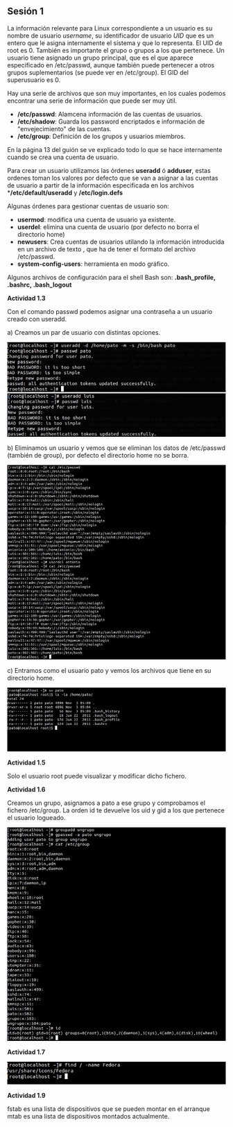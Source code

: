 ## Sesión 1

La información relevante para Linux correspondiente a un usuario es su nombre de usuario *username*, su identificador de usuario *UID* que es un entero que le asigna internamente el sistema y que lo representa. El UID de root es 0. También es importante el grupo o grupos a los que pertenece. Un usuario tiene asignado un grupo principal, que es el que aparece especificado en /etc/passwd, aunque también puede pertenecer a otros grupos suplementarios (se puede ver en /etc/group). El GID del superusuario es 0.

Hay una serie de archivos que son muy importantes, en los cuales podemos encontrar una serie de información que puede ser muy útil.

- **/etc/passwd**: Alamcena información de las cuentas de usuarios.
- **/etc/shadow**: Guarda los password encriptados e información de "envejecimiento" de las cuentas.
- **/etc/group**: Definición de los grupos y usuarios miembros.

En la página 13 del guión se ve explicado todo lo que se hace internamente cuando se crea una cuenta de usuario.

Para crear un usuario utilizamos las órdenes **useradd** ó **adduser**, estas ordenes toman los valores por defecto que se van a asignar a las cuentas de usuario a partir de la información especificada en los archivos ***/etc/default/useradd** y **/etc/login.defs**

Algunas órdenes para gestionar cuentas de usuario son:

- **usermod**: modifica una cuenta de usuario ya existente.
- **userdel**: elimina una cuenta de usuario (por defecto no borra el directorio home)
- **newusers**: Crea cuentas de usuarios utilando la información introducida en un archivo de texto , que ha de tener el formato del archivo /etc/passwd.
- **system-config-users**: herramienta en modo gráfico.

Algunos archivos de configuración para el shell Bash son: **.bash_profile,       .bashrc, .bash_logout**

**Actividad 1.3**

Con el comando passwd podemos asignar una contraseña a un usuario creado con useradd.

a) Creamos un par de usuario con distintas opciones.

![creacionUsuarios](Ejercicio1_3.jpeg)
![creacionUsuarios](Ejercicio1_31.jpeg)

b) Eliminamos un usuario y vemos que se eliminan los datos de /etc/passwd (también de group), por defecto el directorio home no se borra.

![creacionUsuarios](Ejercicio1_32.jpeg)

c) Entramos como el usuario pato y vemos los archivos que tiene en su directorio home.

![creacionUsuarios](Ejercicio1_33.jpeg)



**Actividad 1.5**

Solo el usuario root puede visualizar y modificar dicho fichero.


**Actividad 1.6**

Creamos un grupo, asignamos a pato a ese grupo y comprobamos el fichero /etc/group. La orden id te devuelve los uid y gid a los que pertenece el usuario logueado. 

![creacionGrupos](Ejercicio1_6.jpeg)

**Actividad 1.7**


![find](Ejercicio1_7.jpeg)

**Actividad 1.9**

fstab es una lista de dispositivos que se pueden montar en el arranque
mtab es una lista de dispositivos montados actualmente.